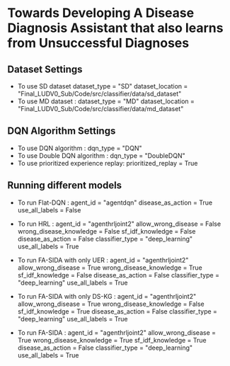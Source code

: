 # Towards Developing A Disease Diagnosis Assistant that also learns from Unsuccessful Diagnoses

## Dataset Settings
- To use SD dataset 
    dataset_type = "SD"
    dataset_location = "Final_LUDV0_Sub/Code/src/classifier/data/sd_dataset"
- To use MD dataset :
    dataset_type = "MD"
    dataset_location = "Final_LUDV0_Sub/Code/src/classifier/data/md_dataset"

## DQN Algorithm Settings
- To use DQN algorithm : 
    dqn_type = "DQN"
- To use Double DQN algorithm :
    dqn_type = "DoubleDQN"
- To use prioritized experience replay:
    prioritized_replay = True
    
## Running different models
- To run Flat-DQN :
    agent_id = "agentdqn"
    disease_as_action = True
    use_all_labels = False
    
- To run HRL : 
    agent_id = "agenthrljoint2"
    allow_wrong_disease = False
    wrong_disease_knowledge = False
    sf_idf_knowledge = False
    disease_as_action = False
    classifier_type = "deep_learning"
    use_all_labels = True

- To run FA-SIDA with only UER :
    agent_id = "agenthrljoint2"
    allow_wrong_disease = True
    wrong_disease_knowledge = True
    sf_idf_knowledge = False
	disease_as_action = False
	classifier_type = "deep_learning"
	use_all_labels = True

- To run FA-SIDA with only DS-KG :
    agent_id = "agenthrljoint2"
    allow_wrong_disease = True
    wrong_disease_knowledge = False
    sf_idf_knowledge = True
	disease_as_action = False
	classifier_type = "deep_learning"
	use_all_labels = True

- To run FA-SIDA :
    agent_id = "agenthrljoint2"
    allow_wrong_disease = True
    wrong_disease_knowledge = True
    sf_idf_knowledge = True
	disease_as_action = False
	classifier_type = "deep_learning"
	use_all_labels = True
